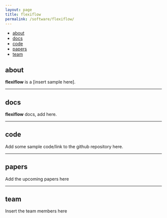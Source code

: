 ```yaml
---
layout: page
title: flexiflow
permalink: /software/flexiflow/
---
```


<!-- Navigation Bar -->
<div class="navbar">
    <div class="navbar-inner">
        <ul class="nav">
            <li><a href="#about">about</a></li>
            <li><a href="#docs">docs</a></li>
            <li><a href="#code">code</a></li>
            <li><a href="#papers">papers</a></li>
            <li><a href="#team">team</a></li>
        </ul>
    </div>
</div>


## about

**flexiflow** is a [insert sample here].

-------------

## docs

**flexiflow** docs, add here.

-------------

## code

Add some sample code/link to the github repository here.

-------------

## papers

Add the upcoming papers here

-------------

## team

Insert the team members here